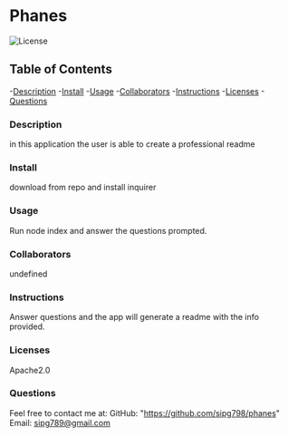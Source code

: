 # Phanes
  ![License](https://shields.io/badge/license-Apache2.0-blue.svg)

  ## Table of Contents
  -[Description](#description)
  -[Install](#install)
  -[Usage](#usage)
  -[Collaborators](#credits)
  -[Instructions](#test)
  -[Licenses](#licenses)
  -[Questions](#link)

  ### Description
  in this application the user is able to create a professional readme

  ### Install
  download from repo and install inquirer

  ### Usage
  Run node index and answer the questions prompted.

  ### Collaborators
  undefined

  ### Instructions
  Answer questions and the app will generate a readme with the info provided.

  ### Licenses 
  Apache2.0

  ### Questions
  Feel free to contact me at:
  GitHub: "https://github.com/sipg798/phanes"
  Email: sipg789@gmail.com
